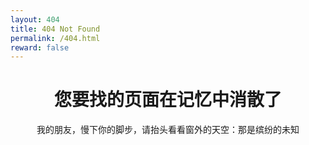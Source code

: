 ```yaml
---
layout: 404
title: 404 Not Found
permalink: /404.html
reward: false
---
```

<div align="center">

# 您要找的页面在记忆中消散了
我的朋友，慢下你的脚步，请抬头看看窗外的天空：那是缤纷的未知
</div>